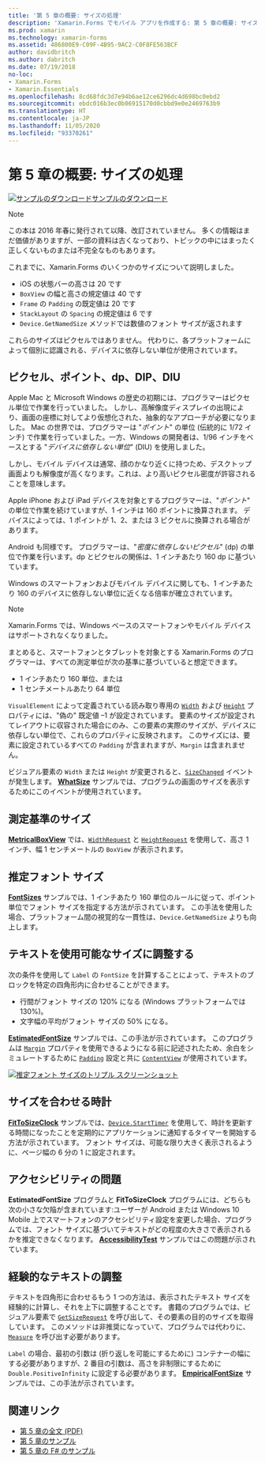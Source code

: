 ```yaml
---
title: '第 5 章の概要: サイズの処理'
description: 'Xamarin.Forms でモバイル アプリを作成する: 第 5 章の概要: サイズの処理'
ms.prod: xamarin
ms.technology: xamarin-forms
ms.assetid: 486800E9-C09F-4B95-9AC2-C0F8FE563BCF
author: davidbritch
ms.author: dabritch
ms.date: 07/19/2018
no-loc:
- Xamarin.Forms
- Xamarin.Essentials
ms.openlocfilehash: 8cd68fdc3d7e94b6ae12ce6296dc4d698bc0ebd2
ms.sourcegitcommit: ebdc016b3ec0b06915170d0cbbd9e0e2469763b9
ms.translationtype: HT
ms.contentlocale: ja-JP
ms.lasthandoff: 11/05/2020
ms.locfileid: "93370261"
---
```

# <a name="summary-of-chapter-5-dealing-with-sizes"></a>第 5 章の概要: サイズの処理

[![サンプルのダウンロード](~/media/shared/download.png)サンプルのダウンロード](https://github.com/xamarin/xamarin-forms-book-samples/tree/master/Chapter05)

> [!NOTE]
> この本は 2016 年春に発行されて以降、改訂されていません。 多くの情報はまだ価値がありますが、一部の資料は古くなっており、トピックの中にはまったく正しくないものまたは不完全なものもあります。

これまでに、Xamarin.Forms のいくつかのサイズについて説明しました。

- iOS の状態バーの高さは 20 です
- `BoxView` の幅と高さの規定値は 40 です
- `Frame` の `Padding` の既定値は 20 です
- `StackLayout` の `Spacing` の規定値は 6 です
- `Device.GetNamedSize` メソッドでは数値のフォント サイズが返されます

これらのサイズはピクセルではありません。 代わりに、各プラットフォームによって個別に認識される、デバイスに依存しない単位が使用されています。

## <a name="pixels-points-dps-dips-and-dius"></a>ピクセル、ポイント、dp、DIP、DIU

Apple Mac と Microsoft Windows の歴史の初期には、プログラマーはピクセル単位で作業を行っていました。 しかし、高解像度ディスプレイの出現により、画面の座標に対してより仮想化された、抽象的なアプローチが必要になりました。 Mac の世界では、プログラマーは "*ポイント*" の単位 (伝統的に 1/72 インチ) で作業を行っていました。一方、Windows の開発者は、1/96 インチをベースとする "*デバイスに依存しない単位*" (DIU) を使用しました。

しかし、モバイル デバイスは通常、顔のかなり近くに持つため、デスクトップ画面よりも解像度が高くなります。これは、より高いピクセル密度が許容されることを意味します。

Apple iPhone および iPad デバイスを対象とするプログラマーは、"*ポイント*" の単位で作業を続けていますが、1 インチは 160 ポイントに換算されます。 デバイスによっては、1 ポイントが 1、2、または 3 ピクセルに換算される場合があります。

Android も同様です。 プログラマーは、"*密度に依存しないピクセル*" (dp) の単位で作業を行います。dp とピクセルの関係は、1 インチあたり 160 dp に基づいています。

Windows のスマートフォンおよびモバイル デバイスに関しても、1 インチあたり 160 のデバイスに依存しない単位に近くなる倍率が確立されています。

> [!NOTE]
> Xamarin.Forms では、Windows ベースのスマートフォンやモバイル デバイスはサポートされなくなりました。

まとめると、スマートフォンとタブレットを対象とする Xamarin.Forms のプログラマーは、すべての測定単位が次の基準に基づいていると想定できます。

- 1 インチあたり 160 単位、または
- 1 センチメートルあたり 64 単位

`VisualElement` によって定義されている読み取り専用の [`Width`](xref:Xamarin.Forms.VisualElement.Width) および [`Height`](xref:Xamarin.Forms.VisualElement.Height) プロパティには、"偽の" 既定値 &ndash;1 が設定されています。 要素のサイズが設定されてレイアウトに収容された場合にのみ、この要素の実際のサイズが、デバイスに依存しない単位で、これらのプロパティに反映されます。 このサイズには、要素に設定されているすべての `Padding` が含まれますが、`Margin` は含まれません。

ビジュアル要素の `Width` または `Height` が変更されると、[`SizeChanged`](xref:Xamarin.Forms.VisualElement.SizeChanged) イベントが発生します。 [**WhatSize**](https://github.com/xamarin/xamarin-forms-book-samples/tree/master/Chapter05/WhatSize) サンプルでは、プログラムの画面のサイズを表示するためにこのイベントが使用されています。

## <a name="metrical-sizes"></a>測定基準のサイズ

[**MetricalBoxView**](https://github.com/xamarin/xamarin-forms-book-samples/tree/master/Chapter05/MetricalBoxView) では、[`WidthRequest`](xref:Xamarin.Forms.VisualElement.WidthRequest) と [`HeightRequest`](xref:Xamarin.Forms.VisualElement.HeightRequest) を使用して、高さ 1 インチ、幅 1 センチメートルの `BoxView` が表示されます。

## <a name="estimated-font-sizes"></a>推定フォント サイズ

[**FontSizes**](https://github.com/xamarin/xamarin-forms-book-samples/tree/master/Chapter05/FontSizes) サンプルでは、1 インチあたり 160 単位のルールに従って、ポイント単位でフォント サイズを指定する方法が示されています。 この手法を使用した場合、プラットフォーム間の視覚的な一貫性は、`Device.GetNamedSize` よりも向上します。

## <a name="fitting-text-to-available-size"></a>テキストを使用可能なサイズに調整する

次の条件を使用して `Label` の `FontSize` を計算することによって、テキストのブロックを特定の四角形内に合わせることができます。

- 行間がフォント サイズの 120% になる (Windows プラットフォームでは 130%)。
- 文字幅の平均がフォント サイズの 50% になる。

[**EstimatedFontSize**](https://github.com/xamarin/xamarin-forms-book-samples/tree/master/Chapter05/EstimatedFontSize) サンプルでは、この手法が示されています。 このプログラムは [`Margin`](xref:Xamarin.Forms.View.Margin) プロパティを使用できるようになる前に記述されたため、余白をシミュレートするために [`Padding`](xref:Xamarin.Forms.Layout.Padding) 設定と共に [`ContentView`](xref:Xamarin.Forms.ContentView) が使用されています。

[![推定フォント サイズのトリプル スクリーンショット](images/ch05fg07-small.png "使用可能なサイズにテキストを合わせる")](images/ch05fg07-large.png#lightbox "使用可能なサイズにテキストを合わせる")

## <a name="a-fit-to-size-clock"></a>サイズを合わせる時計

[**FitToSizeClock**](https://github.com/xamarin/xamarin-forms-book-samples/tree/master/Chapter05/FitToSizeClock) サンプルでは、[`Device.StartTimer`](xref:Xamarin.Forms.Device.StartTimer(System.TimeSpan,System.Func{System.Boolean})) を使用して、時計を更新する時間になったことを定期的にアプリケーションに通知するタイマーを開始する方法が示されています。 フォント サイズは、可能な限り大きく表示されるように、ページ幅の 6 分の 1 に設定されます。

## <a name="accessibility-issues"></a>アクセシビリティの問題

**EstimatedFontSize** プログラムと **FitToSizeClock** プログラムには、どちらも次の小さな欠陥が含まれています:ユーザーが Android または Windows 10 Mobile 上でスマートフォンのアクセシビリティ設定を変更した場合、プログラムでは、フォント サイズに基づいてテキストがどの程度の大きさで表示されるかを推定できなくなります。 [**AccessibilityTest**](https://github.com/xamarin/xamarin-forms-book-samples/tree/master/Chapter05/AccessibilityTest) サンプルではこの問題が示されています。

## <a name="empirically-fitting-text"></a>経験的なテキストの調整

テキストを四角形に合わせるもう 1 つの方法は、表示されたテキスト サイズを経験的に計算し、それを上下に調整することです。 書籍のプログラムでは、ビジュアル要素で [`GetSizeRequest`](xref:Xamarin.Forms.VisualElement.GetSizeRequest(System.Double,System.Double)) を呼び出して、その要素の目的のサイズを取得しています。 このメソッドは非推奨になっていて、プログラムでは代わりに、[`Measure`](xref:Xamarin.Forms.VisualElement.Measure(System.Double,System.Double,Xamarin.Forms.MeasureFlags)) を呼び出す必要があります。

`Label` の場合、最初の引数は (折り返しを可能にするために) コンテナーの幅にする必要がありますが、2 番目の引数は、高さを非制限にするために `Double.PositiveInfinity` に設定する必要があります。 [**EmpiricalFontSize**](https://github.com/xamarin/xamarin-forms-book-samples/tree/master/Chapter05/EmpiricalFontSize) サンプルでは、この手法が示されています。

## <a name="related-links"></a>関連リンク

- [第 5 章の全文 (PDF)](https://download.xamarin.com/developer/xamarin-forms-book/XamarinFormsBook-Ch05-Apr2016.pdf)
- [第 5 章のサンプル](https://github.com/xamarin/xamarin-forms-book-samples/tree/master/Chapter05)
- [第 5 章の F# のサンプル](https://github.com/xamarin/xamarin-forms-book-samples/tree/master/Chapter05/FS)
